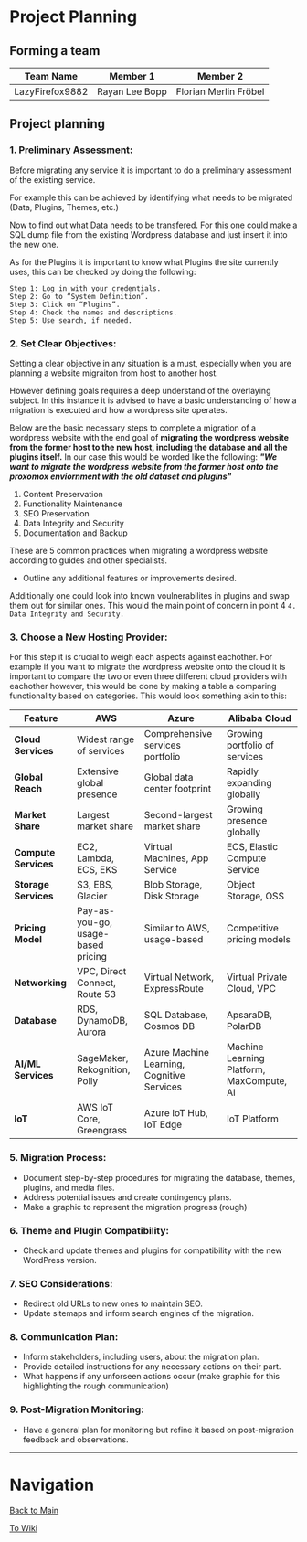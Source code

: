 # Project Planning

## Forming a team
| Team Name       | Member 1       | Member 2              |
|-----------------|----------------|-----------------------|
| LazyFirefox9882 | Rayan Lee Bopp | Florian Merlin Fröbel |

## Project planning

### 1. Preliminary Assessment:
Before migrating any service it is important to do a preliminary assessment of the existing service.

For example this can be achieved by identifying what needs to be migrated (Data, Plugins, Themes, etc.)

Now to find out what Data needs to be transfered. For this one could make a SQL dump file from the existing Wordpress database and just insert it into the new one.

As for the Plugins it is important to know what Plugins the site currently uses, this can be checked by doing the following:

    Step 1: Log in with your credentials.
    Step 2: Go to “System Definition”.
    Step 3: Click on “Plugins”.
    Step 4: Check the names and descriptions.
    Step 5: Use search, if needed.

### 2. Set Clear Objectives:
Setting a clear objective in any situation is a must, especially when you are planning a website migraiton from host to another host.

However defining goals requires a deep understand of the overlaying subject. In this instance it is advised to have a basic understanding of how a migration is executed and how a wordpress site operates.

Below are the basic necessary steps to complete a migration of a wordpress website with the end goal of **migrating the wordpress website from the former host to the new host, including the database and all the plugins itself.** In our case this would be worded like the following: ***"We want to migrate the wordpress website from the former host onto the proxomox enviornment with the old dataset and plugins"***

1. Content Preservation 
2. Functionality Maintenance
3. SEO Preservation
4. Data Integrity and Security
5. Documentation and Backup

These are 5 common practices when migrating a wordpress website according to guides and other specialists.

- Outline any additional features or improvements desired.

Additionally one could look into known voulnerabilites in plugins and swap them out for similar ones. This would the main point of concern in point 4 `4. Data Integrity and Security.`

### 3. Choose a New Hosting Provider:
For this step it is crucial to weigh each aspects against eachother. For example if you want to migrate the wordpress website onto the cloud it is important to compare the two or even three different cloud providers with eachother however, this would be done by making a table a comparing functionality based on categories. This would look something akin to this:

| **Feature**          | **AWS**                            | **Azure**                                  | **Alibaba Cloud**                         |
|----------------------|------------------------------------|--------------------------------------------|-------------------------------------------|
| **Cloud Services**   | Widest range of services           | Comprehensive services portfolio           | Growing portfolio of services             |
| **Global Reach**     | Extensive global presence          | Global data center footprint               | Rapidly expanding globally                |
| **Market Share**     | Largest market share               | Second-largest market share                | Growing presence globally                 |
| **Compute Services** | EC2, Lambda, ECS, EKS              | Virtual Machines, App Service              | ECS, Elastic Compute Service              |
| **Storage Services** | S3, EBS, Glacier                   | Blob Storage, Disk Storage                 | Object Storage, OSS                       |
| **Pricing Model**    | Pay-as-you-go, usage-based pricing | Similar to AWS, usage-based                | Competitive pricing models                |
| **Networking**       | VPC, Direct Connect, Route 53      | Virtual Network, ExpressRoute              | Virtual Private Cloud, VPC                |
| **Database**         | RDS, DynamoDB, Aurora              | SQL Database, Cosmos DB                    | ApsaraDB, PolarDB                         |
| **AI/ML Services**   | SageMaker, Rekognition, Polly      | Azure Machine Learning, Cognitive Services | Machine Learning Platform, MaxCompute, AI |
| **IoT**              | AWS IoT Core, Greengrass           | Azure IoT Hub, IoT Edge                    | IoT Platform                              |

### 5. Migration Process:
- Document step-by-step procedures for migrating the database, themes, plugins, and media files.
- Address potential issues and create contingency plans.
- Make a graphic to represent the migration progress (rough)

### 6. Theme and Plugin Compatibility:
- Check and update themes and plugins for compatibility with the new WordPress version.

### 7. SEO Considerations:
- Redirect old URLs to new ones to maintain SEO.
- Update sitemaps and inform search engines of the migration.

### 8. Communication Plan:
- Inform stakeholders, including users, about the migration plan.
- Provide detailed instructions for any necessary actions on their part.
- What happens if any unforseen actions occur (make graphic for this highlighting the rough communication)

### 9. Post-Migration Monitoring:
- Have a general plan for monitoring but refine it based on post-migration feedback and observations.

---

# Navigation

[Back to Main](../README.md)

[To Wiki](https://github.com/Campus-Castolo/m158/wiki/)
